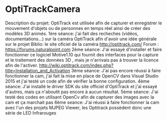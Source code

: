 # OptiTrackCamera
Description du projet: OptiTrack est utilisée afin de capturer et enregistrer le mouvement d'objets ou de personnes en temps réel ainsi de                        créer des modèles 3D animés.
1ère séance: j'ai fait des recheches (vidéos, documentations...) sur la caméra OptiTrack afin d'avoir une idée générale sur le projet
                 Biblio: le site oficiel de la caméra http://optitrack.com/
                 Forum : https://forums.naturalpoint.com
2ème séance: J'ai essayé d'installer et faire fonctionner ce logiciel Motive1.10 qui fournit des interfaces pour la capture et le                      traitement des données 3D , mais je n'arrivais pas à trouver la licence afin de l'activer. 
                 http://wiki.optitrack.com/index.php?title=Installation_and_Activation
3ème séance: J'ai pas encore réussi à faire fonctionner la cam, j'ai fait la mise en place de OpenCV dans Visual Studio 
                  2015 et j'ai testé un code afin de vérifier la bonne configuration.
4ème séance: J'ai installé le driver SDK du site officiel d'OptiTrack et j'ai essayé d'autres, mais ça n'aboutit pas encore à aucun                     résultat.
5ème séance: J'ai testé des codes en utilisant OpenCv afin de capturer des images avec la cam et ça marchait pas 
6ème seance: J'ai réussi à faire fonctionner la cam avec l'un des projets MJPEG Viewer, les Optitrack possèdent donc une série de LED                   Infrarouges
              

